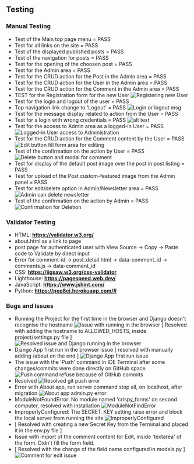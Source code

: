 ## Testing

### Manual Testing

- Test of the Main top page menu = PASS
- Test for all links on the site = PASS
- Test of the displayed published posts = PASS
- Test of the navigation for posts = PASS
- Test for the opening of the choosen post = PASS
- Test for the Admin area = PASS
- Test for the CRUD action for the Post in the Admin area = PASS
- Test for the CRUD action for the User in the Admin area = PASS
- Test for the CRUD action for the Comment in the Admin area = PASS
- TEST for the Registration form for the new User
![Registering new User](readme_assets/image46.png)  
- Test for the login and logout of the user = PASS
- Top navigation link change to 'Logout' = PASS
![Login or logout msg](readme_assets/image53.png)  
- Test for the message display related to action from the User = PASS
- Test for a login with wrong credentials = PASS
![alt text](readme_assets/image52.png)  
- Test for the access to Admin area as a logged-in User = PASS
![Logged-in User access to Administration](readme_assets/image43.png)  
- Test for the CRUD action for the Comment content by the User = PASS
![Edit button fill form area for editing](readme_assets/image55.png)  
- Test of the confirmation on the action by User = PASS 
![Delete button and modal for comment](readme_assets/image44.png)  
- Test for display of the default post image over the post in post listing = PASS
- Test for upload of the Post custom-featured image from the Admin panel = PASS
- Test for edit/delete option in Admin/Newsletter area = PASS
![Admin can delete newsletter](readme_assets/image48.png)  
- Test of the confirmation on the action by Admin = PASS
![Confirmation for Deletion](readme_assets/image49.png)  

### Validator Testing

- HTML: **https://validator.w3.org/**
- about.html as a link to page
- post page for authenticated user with View Source -> Copy -> Paste code to Validate by direct input
- Error for comment-id -> post_detail.html -> data-comment_id -> comments.js -> data-comment_id
- CSS: **https://jigsaw.w3.org/css-validator**
- Lighthouse: **https://pagespeed.web.dev/**
- JavaScript: **https://www.jshint.com/**
- Python: **https://pep8ci.herokuapp.com/#**

### Bugs and Issues

- Running the Project for the first time in the browser and Django doesn't recognise the hostname
![Issue with running in the browser](readme_assets/issue-image01.png)
[ Resolved with adding the hostname to ALLOWED_HOSTS, inside project/settings.py file ]
![Resolved issue and Django running in the browser](readme_assets/issue-image02.png)
- Django App first run in the browser issue [ resolved with manually adding /about on the end ]
![Django App first run issue](readme_assets/image07.png)
- The issue with the 'Push' command in IDE Terminal after some changes/commits were done directly on GitHub space
![Push command refuse because of GitHub commits](readme_assets/issue-image04.png)
- Resolved
![Resolved git push error](readme_assets/issue-image05.png)
- Error with About app, run server command stop all, on localhost, after migration
![About app admin.py error](readme_assets/issue-image06.png)
- ModuleNotFoundError: No module named 'crispy_forms' on second computer, resolved with installation
![ModuleNotFindError](readme_assets/issue-image07.png)
- ImproperlyConfigured: The SECRET_KEY setting raise error and block the local server from running the site
![ImproperlyConfigured](readme_assets/issue-image08.png)
- [ Resolved with creating a new Secret Key from the Terminal and placed it in the env.py file ]
- Issue with import of the comment content for Edit, inside 'textarea' of the form. Didn't fill the form field.
- [ Resolved with the change of the field name configured in models.py ]
![Comment for edit issue](readme_assets/issue-image09.png)